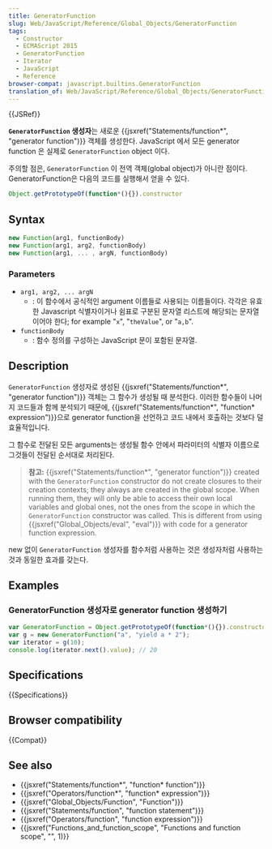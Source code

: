 ```yaml
---
title: GeneratorFunction
slug: Web/JavaScript/Reference/Global_Objects/GeneratorFunction
tags:
  - Constructor
  - ECMAScript 2015
  - GeneratorFunction
  - Iterator
  - JavaScript
  - Reference
browser-compat: javascript.builtins.GeneratorFunction
translation_of: Web/JavaScript/Reference/Global_Objects/GeneratorFunction
---
```


{{JSRef}}

**`GeneratorFunction` 생성자**는 새로운 {{jsxref("Statements/function*", "generator function")}} 객체를 생성한다. JavaScript 에서 모든 generator function 은 실제로 `GeneratorFunction` object 이다.

주의할 점은, `GeneratorFunction` 이 전역 객체(global object)가 아니란 점이다. GeneratorFunction은 다음의 코드를 실행해서 얻을 수 있다.

```js
Object.getPrototypeOf(function*(){}).constructor
```

## Syntax

```js
new Function(arg1, functionBody)
new Function(arg1, arg2, functionBody)
new Function(arg1, ... , argN, functionBody)
```

### Parameters

- `arg1, arg2, ... argN`
  - : 이 함수에서 공식적인 argument 이름들로 사용되는 이름들이다. 각각은 유효한 Javascript 식별자이거나 쉼표로 구분된 문자열 리스트에 해당되는 문자열이어야 한다; for example "`x`", "`theValue`", or "`a,b`".
- `functionBody`
  - : 함수 정의를 구성하는 JavaScript 문이 포함된 문자열.

## Description

`GeneratorFunction` 생성자로 생성된 {{jsxref("Statements/function*", "generator function")}} 객체는 그 함수가 생성될 때 분석한다. 이러한 함수들이 나머지 코드들과 함께 분석되기 때문에, {{jsxref("Statements/function*", "function* expression")}}으로 generator function을 선언하고 코드 내에서 호출하는 것보다 덜 효율적입니다.

그 함수로 전달된 모든 arguments는 생성될 함수 안에서 파라미터의 식별자 이름으로 그것들이 전달된 순서대로 처리된다.

> **참고:** {{jsxref("Statements/function*", "generator function")}} created with the `GeneratorFunction` constructor do not create closures to their creation contexts; they always are created in the global scope. When running them, they will only be able to access their own local variables and global ones, not the ones from the scope in which the `GeneratorFunction` constructor was called. This is different from using {{jsxref("Global_Objects/eval", "eval")}} with code for a generator function expression.

new 없이 `GeneratorFunction` 생성자를 함수처럼 사용하는 것은 생성자처럼 사용하는 것과 동일한 효과를 갖는다.

## Examples

### GeneratorFunction 생성자로 generator function 생성하기

```js
var GeneratorFunction = Object.getPrototypeOf(function*(){}).constructor
var g = new GeneratorFunction("a", "yield a * 2");
var iterator = g(10);
console.log(iterator.next().value); // 20
```

## Specifications

{{Specifications}}

## Browser compatibility

{{Compat}}

## See also

- {{jsxref("Statements/function*", "function* function")}}
- {{jsxref("Operators/function*", "function* expression")}}
- {{jsxref("Global_Objects/Function", "Function")}}
- {{jsxref("Statements/function", "function statement")}}
- {{jsxref("Operators/function", "function expression")}}
- {{jsxref("Functions_and_function_scope", "Functions and function scope", "", 1)}}
